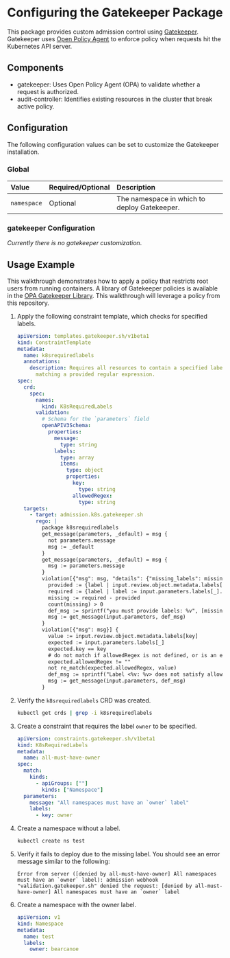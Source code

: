 # Configuring the Gatekeeper Package

This package provides custom admission control using [Gatekeeper](https://github.com/open-policy-agent/gatekeeper). Gatekeeper uses [Open Policy Agent](https://www.openpolicyagent.org) to enforce policy when requests hit the Kubernetes API server.

## Components

* gatekeeper: Uses Open Policy Agent (OPA) to validate whether a request is
authorized.
* audit-controller: Identifies existing resources in the cluster that break
active policy.

## Configuration

The following configuration values can be set to customize the Gatekeeper installation.

### Global

| Value | Required/Optional | Description |
|:-------|:-------------------|:-------------|
| `namespace` | Optional | The namespace in which to deploy Gatekeeper. |

### gatekeeper Configuration

_Currently there is no gatekeeper customization_.

## Usage Example

This walkthrough demonstrates how to apply a policy that restricts root users
from running containers. A library of Gatekeeper policies is available in
the [OPA Gatekeeper Library](https://github.com/open-policy-agent/gatekeeper-library).
This walkthrough will leverage a policy from this repository.

1. Apply the following constraint template, which checks for specified labels.

    ```yaml
    apiVersion: templates.gatekeeper.sh/v1beta1
    kind: ConstraintTemplate
    metadata:
      name: k8srequiredlabels
      annotations:
        description: Requires all resources to contain a specified label with a value
          matching a provided regular expression.
    spec:
      crd:
        spec:
          names:
            kind: K8sRequiredLabels
          validation:
            # Schema for the `parameters` field
            openAPIV3Schema:
              properties:
                message:
                  type: string
                labels:
                  type: array
                  items:
                    type: object
                    properties:
                      key:
                        type: string
                      allowedRegex:
                        type: string
      targets:
        - target: admission.k8s.gatekeeper.sh
          rego: |
            package k8srequiredlabels
            get_message(parameters, _default) = msg {
              not parameters.message
              msg := _default
            }
            get_message(parameters, _default) = msg {
              msg := parameters.message
            }
            violation[{"msg": msg, "details": {"missing_labels": missing}}] {
              provided := {label | input.review.object.metadata.labels[label]}
              required := {label | label := input.parameters.labels[_].key}
              missing := required - provided
              count(missing) > 0
              def_msg := sprintf("you must provide labels: %v", [missing])
              msg := get_message(input.parameters, def_msg)
            }
            violation[{"msg": msg}] {
              value := input.review.object.metadata.labels[key]
              expected := input.parameters.labels[_]
              expected.key == key
              # do not match if allowedRegex is not defined, or is an empty string
              expected.allowedRegex != ""
              not re_match(expected.allowedRegex, value)
              def_msg := sprintf("Label <%v: %v> does not satisfy allowed regex: %v", [key, value, expected.allowedRegex])
              msg := get_message(input.parameters, def_msg)
            }
    ```

1. Verify the `k8srequiredlabels` CRD was created.

    ```sh
    kubectl get crds | grep -i k8srequiredlabels
    ```

1. Create a constraint that requires the label `owner` to be specified.

    ```yaml
    apiVersion: constraints.gatekeeper.sh/v1beta1
    kind: K8sRequiredLabels
    metadata:
      name: all-must-have-owner
    spec:
      match:
        kinds:
          - apiGroups: [""]
            kinds: ["Namespace"]
      parameters:
        message: "All namespaces must have an `owner` label"
        labels:
          - key: owner
    ```

1. Create a namespace without a label.

    ```sh
    kubectl create ns test
    ```

1. Verify it fails to deploy due to the missing label. You should see an error message similar to the following:

    ```text
    Error from server ([denied by all-must-have-owner] All namespaces must have an `owner` label): admission webhook "validation.gatekeeper.sh" denied the request: [denied by all-must-have-owner] All namespaces must have an `owner` label
    ```

1. Create a namespace with the owner label.

    ```yaml
    apiVersion: v1
    kind: Namespace
    metadata:
      name: test
      labels:
        owner: bearcanoe
    ```

